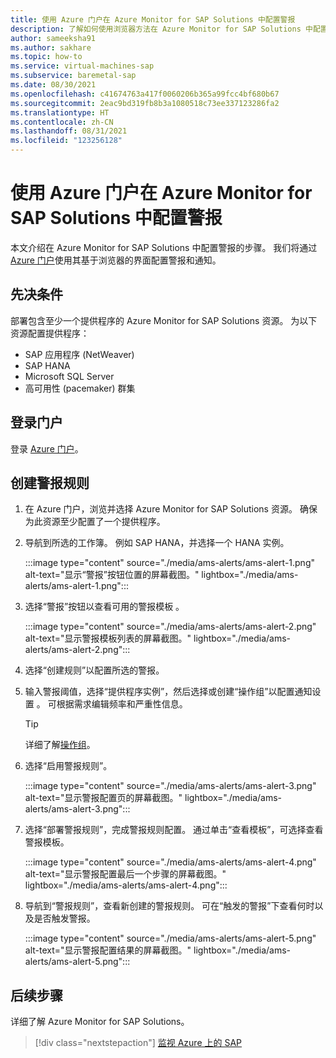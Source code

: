 ```yaml
---
title: 使用 Azure 门户在 Azure Monitor for SAP Solutions 中配置警报
description: 了解如何使用浏览器方法在 Azure Monitor for SAP Solutions 中配置警报。
author: sameeksha91
ms.author: sakhare
ms.topic: how-to
ms.service: virtual-machines-sap
ms.subservice: baremetal-sap
ms.date: 08/30/2021
ms.openlocfilehash: c41674763a417f0060206b365a99fcc4bf680b67
ms.sourcegitcommit: 2eac9bd319fb8b3a1080518c73ee337123286fa2
ms.translationtype: HT
ms.contentlocale: zh-CN
ms.lasthandoff: 08/31/2021
ms.locfileid: "123256128"
---
```

# <a name="configure-alerts-in-azure-monitor-for-sap-solutions-by-using-the-azure-portal"></a>使用 Azure 门户在 Azure Monitor for SAP Solutions 中配置警报

本文介绍在 Azure Monitor for SAP Solutions 中配置警报的步骤。 我们将通过 [Azure 门户](https://azure.microsoft.com/features/azure-portal)使用其基于浏览器的界面配置警报和通知。

## <a name="prerequisites"></a>先决条件

部署包含至少一个提供程序的 Azure Monitor for SAP Solutions 资源。 为以下资源配置提供程序： 
- SAP 应用程序 (NetWeaver)
- SAP HANA
- Microsoft SQL Server
- 高可用性 (pacemaker) 群集

## <a name="sign-in-to-the-portal"></a>登录门户

登录 [Azure 门户](https://portal.azure.com)。

## <a name="create-an-alert-rule"></a>创建警报规则

1.  在 Azure 门户，浏览并选择 Azure Monitor for SAP Solutions 资源。 确保为此资源至少配置了一个提供程序。 
2.  导航到所选的工作簿。 例如 SAP HANA，并选择一个 HANA 实例。

    :::image type="content" source="./media/ams-alerts/ams-alert-1.png" alt-text="显示“警报”按钮位置的屏幕截图。" lightbox="./media/ams-alerts/ams-alert-1.png":::
  
3.  选择“警报”按钮以查看可用的警报模板 。

    :::image type="content" source="./media/ams-alerts/ams-alert-2.png" alt-text="显示警报模板列表的屏幕截图。" lightbox="./media/ams-alerts/ams-alert-2.png":::
    
4.  选择“创建规则”以配置所选的警报。
5.  输入警报阈值，选择“提供程序实例”，然后选择或创建“操作组”以配置通知设置  。 可根据需求编辑频率和严重性信息。

    >[!Tip]
    > 详细了解[操作组](../../../azure-monitor/alerts/action-groups.md)。 
    
7.  选择“启用警报规则”。

    :::image type="content" source="./media/ams-alerts/ams-alert-3.png" alt-text="显示警报配置页的屏幕截图。" lightbox="./media/ams-alerts/ams-alert-3.png":::
    
7.  选择“部署警报规则”，完成警报规则配置。 通过单击“查看模板”，可选择查看警报模板。

    :::image type="content" source="./media/ams-alerts/ams-alert-4.png" alt-text="显示警报配置最后一个步骤的屏幕截图。" lightbox="./media/ams-alerts/ams-alert-4.png":::
    
8.  导航到“警报规则”，查看新创建的警报规则。 可在“触发的警报”下查看何时以及是否触发警报。

    :::image type="content" source="./media/ams-alerts/ams-alert-5.png" alt-text="显示警报配置结果的屏幕截图。" lightbox="./media/ams-alerts/ams-alert-5.png":::

## <a name="next-steps"></a>后续步骤

详细了解 Azure Monitor for SAP Solutions。

> [!div class="nextstepaction"]
> [监视 Azure 上的 SAP](monitor-sap-on-azure.md)
